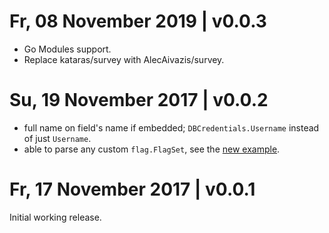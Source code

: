 # Fr, 08 November 2019 | v0.0.3

- Go Modules support.
- Replace kataras/survey with AlecAivazis/survey.

# Su, 19 November 2017 | v0.0.2

- full name on field's name if embedded; `DBCredentials.Username` instead of just `Username`.
- able to parse any custom `flag.FlagSet`, see the [new example](_examples/file-and-flags-and-survey).

# Fr, 17 November 2017 | v0.0.1

Initial working release.